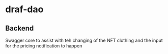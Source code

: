# draf-dao
## Backend

Swagger core to assist with teh changing of the NFT clothing and the input for the pricing notification to happen